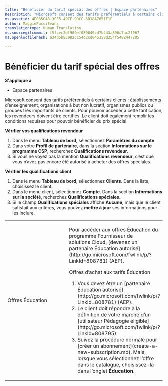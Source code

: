 ```yaml
---
title: "Bénéficier du tarif spécial des offres | Espace partenaires"
Description: "Microsoft consent des tarifs préférentiels à certains clients : établissements d’enseignement, organisations à but non lucratif, organismes publics ou groupes très importants de clients."
ms.assetid: 4E085C48-3CF5-49CF-9DCC-3D18A7051F1F
author: MaggiePucciEvans
translationtype: Human Translation
ms.sourcegitcommit: f5fcec2df909ef089846cd7b443a890c7ac2f067
ms.openlocfilehash: a34d5b83982cc54d2cd045358d254f5482447285

---
```


# Bénéficier du tarif spécial des offres

**S'applique à**

-  Espace partenaires

Microsoft consent des tarifs préférentiels à certains clients : établissements d’enseignement, organisations à but non lucratif, organismes publics ou groupes très importants de clients. Pour pouvoir accéder à cette tarification, les revendeurs doivent être certifiés. Le client doit également remplir les conditions requises pour pouvoir bénéficier du prix spécial.

**Vérifier vos qualifications revendeur**

1.  Dans le menu **Tableau de bord**, sélectionnez **Paramètres du compte**.
2.  Dans votre **Profil de partenaire**, dans la section **Informations sur le programme&nbsp;CSP**, recherchez **Qualifications revendeur**.
3.  Si vous ne voyez pas la mention **Qualifications revendeur**, c’est que vous n’avez pas encore été autorisé à acheter des offres spéciales.

**Vérifier les qualifications client**

1.  Dans le menu **Tableau de bord**, sélectionnez **Clients**. Dans la liste, choisissez le client.
2.  Dans le menu client, sélectionnez **Compte**. Dans la section **Informations sur la société**, recherchez **Qualifications spéciales**.
3.  Si le champ **Qualifications spéciales** affiche **Aucune**, mais que le client satisfait aux critères, vous pouvez **mettre à jour** ses informations pour les inclure.

<table>
<colgroup>
<col width="50%" />
<col width="50%" />
</colgroup>
<tbody>
<tr class="odd">
<td><p>Offres Éducation</p></td>
<td><p>Pour accéder aux offres Éducation du programme Fournisseur de solutions&nbsp;Cloud, [devenez un partenaire Éducation autorisé](http://go.microsoft.com/fwlink/p/?LinkId=808781) (AEP).</p>
<p>Offres d’achat aux tarifs Éducation</strong></p>
<ol>
<li>Vous devez être un [partenaire Éducation autorisé](http://go.microsoft.com/fwlink/p/?LinkId=808781) (AEP).</li>
<li>Le client doit répondre à la définition de votre marché d’un [utilisateur Pédagogie éligible](http://go.microsoft.com/fwlink/p/?LinkId=808795).</li>
<li>Suivez la procédure normale pour [créer un abonnement](create-a-new-subscription.md). Mais, lorsque vous sélectionnez l’offre dans le catalogue, choisissez-la dans l’onglet <strong>Éducation</strong>.</li>
</ol></td>
</tr>
</tbody>
</table>

 

 

 






<!--HONumber=Jan17_HO2-->


